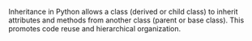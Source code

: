 Inheritance in Python allows a class (derived or child class) to inherit attributes and methods from another class (parent or base class). This promotes code reuse and hierarchical organization.
